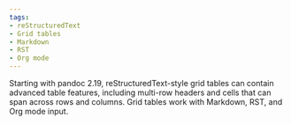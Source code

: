 ```yaml
---
tags:
- reStructuredText
- Grid tables
- Markdown
- RST
- Org mode
---
```


Starting with pandoc 2.19, reStructuredText-style grid tables can
contain advanced table features, including multi-row headers and cells
that can span across rows and columns. Grid tables work with Markdown,
RST, and Org mode input.
